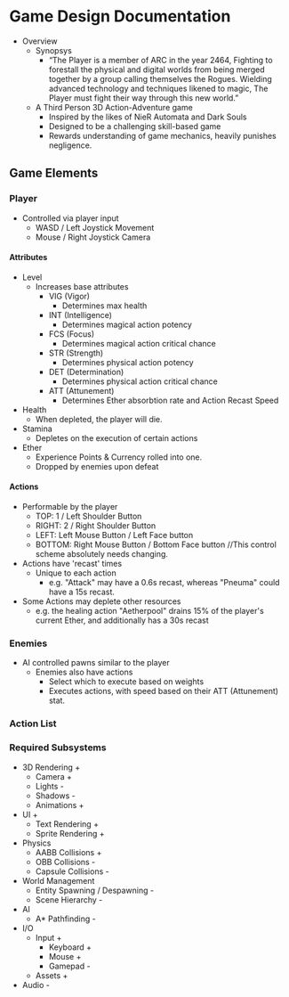 # Game Design Documentation

- Overview
    - Synopsys
        - “The Player is a member of ARC in the year 2464, Fighting to forestall the physical and digital worlds from being merged together by a group calling themselves the Rogues. Wielding advanced technology and techniques likened to magic, The Player must fight their way through this new world.”
    - A Third Person 3D Action-Adventure game
        - Inspired by the likes of NieR Automata and Dark Souls
        - Designed to be a challenging skill-based game
        - Rewards understanding of game mechanics, heavily punishes negligence.

## Game Elements

### Player
- Controlled via player input
    - WASD / Left Joystick Movement
    - Mouse / Right Joystick Camera
#### Attributes
- Level
    - Increases base attributes
        - VIG (Vigor)
            - Determines max health 
        - INT (Intelligence)
            - Determines magical action potency
        - FCS (Focus)
            - Determines magical action critical chance
        - STR (Strength)
            - Determines physical action potency
        - DET (Determination)
            - Determines physical action critical chance
        - ATT (Attunement)
            - Determines Ether absorbtion rate and Action Recast Speed
- Health
    - When depleted, the player will die.
- Stamina
    - Depletes on the execution of certain actions
- Ether
    - Experience Points & Currency rolled into one. 
    - Dropped by enemies upon defeat
#### Actions
- Performable by the player
    - TOP: 1 / Left Shoulder Button
    - RIGHT: 2 / Right Shoulder Button
    - LEFT: Left Mouse Button / Left Face button
    - BOTTOM: Right Mouse Button / Bottom Face button
    //This control scheme absolutely needs changing.
- Actions have 'recast' times
    - Unique to each action
        - e.g. "Attack" may have a 0.6s recast, whereas "Pneuma" could have a 15s recast.
- Some Actions may deplete other resources
    - e.g. the healing action "Aetherpool" drains 15% of the player's current Ether, and additionally has a 30s recast
### Enemies
- AI controlled pawns similar to the player
    - Enemies also have actions
        - Select which to execute based on weights
        - Executes actions, with speed based on their ATT (Attunement) stat. 
### Action List

### Required Subsystems
- 3D Rendering +
    - Camera +
    - Lights -
    - Shadows -
    - Animations +
- UI +
    - Text Rendering +
    - Sprite Rendering +
- Physics
    - AABB Collisions +
    - OBB Collisions -
    - Capsule Collisions -
- World Management
    - Entity Spawning / Despawning -
    - Scene Hierarchy -
- AI
    - A* Pathfinding -
- I/O
    - Input +
        - Keyboard +
        - Mouse +
        - Gamepad -
    - Assets +
- Audio - 